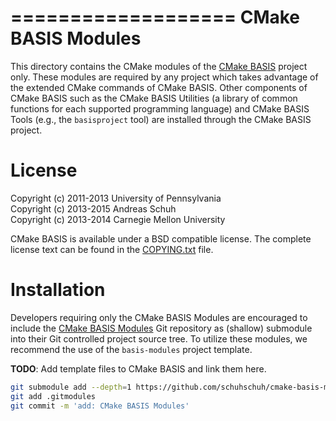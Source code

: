 ===================
CMake BASIS Modules
===================

This directory contains the CMake modules of the [CMake BASIS][1] project only.
These modules are required by any project which takes advantage of the extended
CMake commands of CMake BASIS. Other components of CMake BASIS such as the
CMake BASIS Utilities (a library of common functions for each supported programming
language) and CMake BASIS Tools (e.g., the ```basisproject``` tool) are installed
through the CMake BASIS project.

License
=======

Copyright (c) 2011-2013 University of Pennsylvania   <br />
Copyright (c) 2013-2015 Andreas Schuh                <br />
Copyright (c) 2013-2014 Carnegie Mellon University

CMake BASIS is available under a BSD compatible license. The complete license text
can be found in the [COPYING.txt](/COPYING.txt) file.

Installation
============

Developers requiring only the CMake BASIS Modules are encouraged to include the
[CMake BASIS Modules][2] Git repository as (shallow) submodule into their Git
controlled project source tree. To utilize these modules, we recommend the use of
the ```basis-modules``` project template.

**TODO**: Add template files to CMake BASIS and link them here.


```bash
git submodule add --depth=1 https://github.com/schuhschuh/cmake-basis-modules.git basis
git add .gitmodules
git commit -m 'add: CMake BASIS Modules'
```


[1]: http://opensource.andreasschuh.com/cmake-basis
[2]: https://github.com/schuhschuh/cmake-basis-modules
